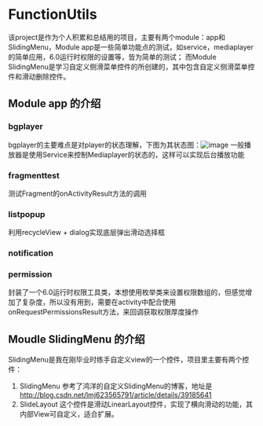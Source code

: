 # FunctionUtils
该project是作为个人积累和总结用的项目，主要有两个module：app和SlidingMenu，Module app是一些简单功能点的测试，如service，mediaplayer的简单应用，6.0运行时权限的设置等，皆为简单的测试；
而Module SlidingMenu是学习自定义侧滑菜单控件的所创建的，其中包含自定义侧滑菜单控件和滑动删除控件。
## Module app 的介绍
### bgplayer
bgplayer的主要难点是对player的状态理解，下图为其状态图：![image](https://github.com/FunctionUtils/picture/mediaplayer_state.gif)
一般播放器是使用Service来控制Mediaplayer的状态的，这样可以实现后台播放功能
### fragmenttest
测试Fragment的onActivityResult方法的调用
### listpopup
利用recycleView + dialog实现底层弹出滑动选择框
### notification
### permission
封装了一个6.0运行时权限工具类，本想使用枚举类来设置权限数组的，但感觉增加了复杂度，所以没有用到，需要在activity中配合使用onRequestPermissionsResult方法，来回调获取权限厚度操作
## Moudle SlidingMenu 的介绍
SlidingMenu是我在刚毕业时练手自定义view的一个控件，项目里主要有两个控件：
1.  SlidingMenu
    参考了鸿洋的自定义SlidingMenu的博客，地址是<http://blog.csdn.net/lmj623565791/article/details/39185641>
2.  SlideLayout
    这个控件是滑动LinearLayout控件，实现了横向滑动的功能，其内部View可自定义，适合扩展。